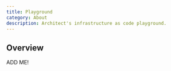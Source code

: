 ```yaml
---
title: Playground
category: About
description: Architect's infrastructure as code playground.
---
```


## Overview

ADD ME!

